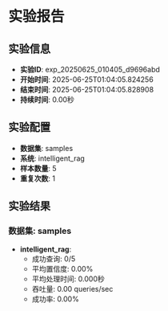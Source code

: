 # 实验报告

## 实验信息
- **实验ID**: exp_20250625_010405_d9696abd
- **开始时间**: 2025-06-25T01:04:05.824256
- **结束时间**: 2025-06-25T01:04:05.828908
- **持续时间**: 0.00秒

## 实验配置
- **数据集**: samples
- **系统**: intelligent_rag
- **样本数量**: 5
- **重复次数**: 1

## 实验结果

### 数据集: samples

- **intelligent_rag**:
  - 成功查询: 0/5
  - 平均置信度: 0.00%
  - 平均处理时间: 0.000秒
  - 吞吐量: 0.00 queries/sec
  - 成功率: 0.00%

